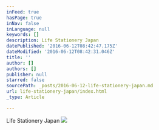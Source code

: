 ```yaml
---
inFeed: true
hasPage: true
inNav: false
inLanguage: null
keywords: []
description: Life Stationery Japan
datePublished: '2016-06-12T08:42:47.175Z'
dateModified: '2016-06-12T08:42:31.046Z'
title: ''
author: []
authors: []
publisher: null
starred: false
sourcePath: _posts/2016-06-12-life-stationery-japan.md
url: life-stationery-japan/index.html
_type: Article

---
```

Life Stationery Japan
![](https://the-grid-user-content.s3-us-west-2.amazonaws.com/0bdd01e9-0e8d-488c-b6cf-d103675de06f.jpg)